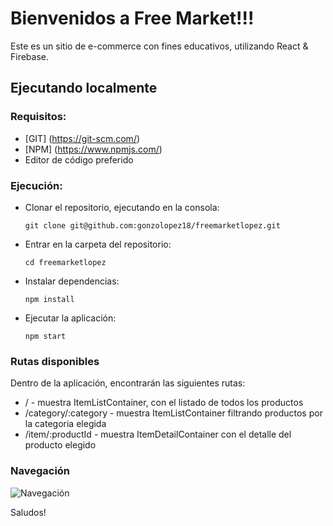 # Bienvenidos a Free Market!!!

Este es un sitio de e-commerce con fines educativos, utilizando React & Firebase.

## Ejecutando localmente

### Requisitos:

- [GIT] (https://git-scm.com/)
- [NPM] (https://www.npmjs.com/)
- Editor de código preferido

### Ejecución:
- Clonar el repositorio, ejecutando en la consola:
    ``` 
    git clone git@github.com:gonzolopez18/freemarketlopez.git
    ```
- Entrar en la carpeta del repositorio:
    ```
    cd freemarketlopez
    ```
- Instalar dependencias:
    ```
    npm install
    ```
- Ejecutar la aplicación:
    ```
    npm start
    ```

### Rutas disponibles
Dentro de la aplicación, encontrarán las siguientes rutas:
- / - muestra ItemListContainer, con el listado de todos los productos
- /category/:category - muestra ItemListContainer filtrando productos por la categoria elegida
- /item/:productId - muestra ItemDetailContainer con el detalle del producto elegido

### Navegación

![Navegación](https://github.com/gonzolopez18/freemarketlopez/blob/develop/public/navegacion.gif)


Saludos!
